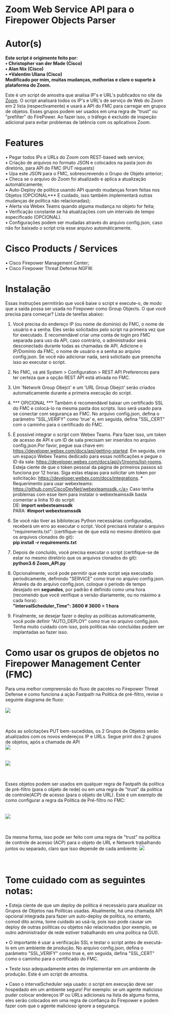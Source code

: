 # Zoom Web Service API para o Firepower Objects Parser

# Autor(s)
<b> Este script é origimente feito por:<br>
	• Christopher van der Made (Cisco)<br>
	• Alan Nix (Cisco)<br>
	• *Valentim Uliana (Cisco)<br>
	Modificado por mim, muitas mudanças, melhorias e claro o suporte à plataforma do Zoom.
</b>

Este é um script de amostra que analisa IP's e URL's publicados no site da <a href = "https://support.zoom.us/hc/en-us/articles/201362683-Network-firewall-or-proxy-server-settings-for-Zoom">Zoom</a>. O script analisará todos os IP's e URL's de serviço de Web do Zoom em 2 lista (respectivamente) e usará a API do FMC para carregar em grupos de objetos. Esses grupos podem ser usados em uma regra de "trust" ou "prefilter" do FirePower. Ao fazer isso, o tráfego é excluído de inspeção adicional para evitar problemas de latência com os aplicativos Zoom.

# Features
• Pegar todos IPs e URLs do Zoom com REST-based web service;<br>
• Criação de arquivos no formato JSON e colocados na pasta json do diretório, para API do FMC (PUT requests)<br>
• Upa este JSON para o FMC, sobrescrevendo o Grupo de Objeto anterior;<br>
• Checa se o arquivo do Zoom foi atualizado e aplica a atualização automáticamente;<br>
• Auto-Deploy de política usando API quando mudanças foram feitas nos Objetos (OPCIONAL*** E cuidado, isso também implementará outras mudanças de política não relacionadas);<br>
• Alerta via Webex Teams quando alguma mudança no objeto for feita;<br>
• Verificação constante se há atualizações com um intervalo de tempo especificado (OPCIONAL).<br>
• Configurações podem ser mudadas através do arquivo config.json, caso não for baixado o script cria esse arquivo automáticamente.

# Cisco Products / Services
• Cisco Firepower Management Center;<br>
• Cisco Firepower Threat Defense NGFW.

# Instalação
Essas instruções permitirão que você baixe o script e execute-o, de modo que a saída possa ser usada no Firepower como Group Objects. O que você precisa para começar? Lista de tarefas abaixo:

1. Você precisa do endereço IP (ou nome de domínio) do FMC, o nome de usuário e a senha. Eles serão solicitados pelo script na primeira vez que for executado. É recomendável criar uma conta de login pro FMC separada para uso da API, caso contrário, o administrador será desconectado durante todas as chamadas de API. Adicione o IP/Domínio da FMC, o nome de usuário e a senha ao arquivo config.json. Se você não adicionar nada, será solicitado que preencha isso ao executar o script.

2. No FMC, vá até System > Configuration > REST API Preferences para ter certeza que a opção REST API está ativada no FMC.

3. Um 'Network Group Obejct' e um 'URL Group Obejct' serão criados automaticamente durante a primeira execução do script.

4. *** OPICIONAL *** Também é recomendável baixar um certificado SSL do FMC e colocá-lo na mesma pasta dos scripts. Isso será usado para se conectar com segurança ao FMC. No arquivo config.json, defina o parâmetro "SSL_VERIFY" como 'true' e, em seguida, defina "SSL_CERT" com o caminho para o certificado do FMC.

5. É possível integrar o script com Webex Teams. Para fazer isso, um token de acesso de API e um ID de sala precisam ser inseridos no arquivo config.json.Por favor, pegue sua chave em: <a href="https://developer.webex.com/docs/api/getting-started">https://developer.webex.com/docs/api/getting-started</a>. Em seguida, crie um espaço Webex Teams dedicado para essas notificações e pegue o ID da sala: <a href="https://developer.webex.com/docs/api/v1/rooms/list-rooms">https://developer.webex.com/docs/api/v1/rooms/list-rooms</a>. Esteja ciente de que o token pessoal da página de primeiros passos só funciona por 12 horas. Siga estas etapas para solicitar um token por solicitação: <a href="https://developer.webex.com/docs/integrations">https://developer.webex.com/docs/integrations</a>. * Requerimento para usar webexteams: <a href="https://github.com/CiscoDevNet/webexteamssdk">https://github.com/CiscoDevNet/webexteamssdk.</a> Caso tenha problemas com esse item para instalar o webexteamssdk basta comentar a linha 10 do script:<br>
DE: <b>import webexteamssdk</b><br>
PARA: <b> #import webexteamssdk </b>

6. Se você não tiver as bibliotecas Python necessárias configuradas, receberá um erro ao executar o script. Você precisará instalar o arquivo "requirements.txt": (certifique-se de que está no mesmo diretório que os arquivos clonados do git):<br>
<b> pip install -r requirements.txt</b>
	
7. Depois de concluído, você precisa executar o script (certifique-se de estar no mesmo diretório que os arquivos clonados do git):<br>
<b> python3.6 Zoom_API.py </b>
	
8. Opcionalmente, você pode permitir que este script seja executado periodicamente, definindo "SERVICE" como true no arquivo config.json. Através da do arquivo config.json, coloque o período de tempo desejado em <b>segundos</b>, por padrão é definido como uma hora (recomendo que você verifique a versão diariamente, ou no máximo a cada hora):<br>
<b> "intervalScheduler_Time": 3600 # 3600 = 1 hora </b>
	
9. Finalmente, se desejar fazer o deploy as políticas automaticamente, você pode definir "AUTO_DEPLOY" como true no arquivo config.json. Tenha muito cuidado com isso, pois políticas não concluídas podem ser implantadas ao fazer isso.

# Como usar os grupos de objetos no Firepower Management Center (FMC)

Para uma melhor compreensão do fluxo de pacotes no Firepower Threat Defense e como funciona a ação Fastpath na Política de pré-filtro, revise o seguinte diagrama de fluxo:<br><br>
<img src="screenshots_FMC/packetflowftd.png"><br><br><br>

Após as solicitações PUT bem-sucedidas, os 2 Grupos de Objetos serão atualizados com os novos endereços IP e URLs. Segue print dos 2 grupos de objetos, após a chamada de API <br>
<img src="screenshots_FMC/NETOWORKOBJECT.png"><br><br><br>
<img src="screenshots_FMC/URL_OBJECT.png"><br><br><br>

Esses objetos podem ser usados em qualquer regra de Fastpath da política de pré-filtro (para o objeto de rede) ou em uma regra de "trust" da política de controle(ACP) de acesso (para o objeto de URL). Este é um exemplo de como configurar a regra da Política de Pré-filtro no FMC:<br><br><br>
<img src="screenshots_FMC/Prefilter.png"><br><br><br>

Da mesma forma, isso pode ser feito com uma regra de "trust" na política de controle de acesso (ACP) para o objeto de URL e Network trabalhando juntos ou separado, claro que isso depende de cada ambiente:
<img src="screenshots_FMC/ACP.png"><br><br><br>

# Tome cuidado com as seguintes notas:
• Esteja ciente de que um deploy de política é necessário para atualizar os Grupos de Objetos nas Políticas usadas. Atualmente, há uma chamada API opcional integrada para fazer um auto-deploy de política, no entanto, comod dito acima, tome cuidado ao usá-la, pois isso pode causar um deploy de outras políticas ou objetos não relacionados (por exemplo, se outro administrador de rede estiver trabalhando em uma política na GUI).<br>

• O importante é usar a verificação SSL e testar o script antes de executá-lo em um ambiente de produção. No arquivo config.json, defina o parâmetro "SSL_VERIFY" como true e, em seguida, defina "SSL_CERT" como o caminho para o certificado do FMC. <br>

• Teste isso adequadamente antes de implementar em um ambiente de produção. Este é um script de amostra. <br>

• Caso o intervalScheduler seja usado: o script em execução deve ser hospedado em um ambiente seguro! Por exemplo: se um agente malicioso puder colocar endereços IP ou URLs adicionais na lista de alguma forma, eles serão colocados em uma regra de confiança do Firepower e podem fazer com que o agente malicioso ignore a segurança.








